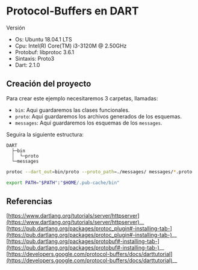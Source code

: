 # Protocol-Buffers en DART

Versión

* Os: Ubuntu 18.04.1 LTS
* Cpu: Intel(R) Core(TM) i3-3120M @ 2.50GHz
* Protobuf: libprotoc 3.6.1
* Sintaxis: Proto3
* Dart: 2.1.0

## Creación del proyecto

Para crear este ejemplo necesitaremos 3 carpetas, llamadas:  

* `bin`: Aqui guardaremos las clases funcionales.
* `proto`: Aquí guardaremos los archivos generados de los esquemas.
* `messages`: Aquí guardaremos los esquemas de los `messages`.

Seguira la siguiente estructura:

```dir
DART
  ├─bin
  │  └─proto
  └─messages
```

```bash
protoc --dart_out=bin/proto --proto_path=./messages/ messages/*.proto
```

```bash
export PATH="$PATH":"$HOME/.pub-cache/bin"
```

## Referencias

[https://www.dartlang.org/tutorials/server/httpserver](https://www.dartlang.org/tutorials/server/httpserver)__
[https://pub.dartlang.org/packages/protoc_plugin#-installing-tab-](https://pub.dartlang.org/packages/protoc_plugin#-installing-tab-)__
[https://pub.dartlang.org/packages/protobuf#-installing-tab-](https://pub.dartlang.org/packages/protobuf#-installing-tab-)__
[https://developers.google.com/protocol-buffers/docs/darttutorial](https://developers.google.com/protocol-buffers/docs/darttutorial)__
